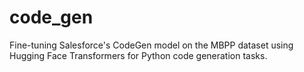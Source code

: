 # code_gen
Fine-tuning Salesforce's CodeGen model on the MBPP dataset using Hugging Face Transformers for Python code generation tasks.
